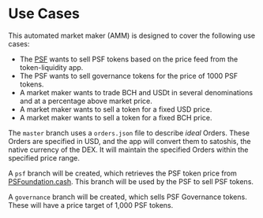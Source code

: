 # Use Cases

This automated market maker (AMM) is designed to cover the following use cases:

- The [PSF](https://psfoundation.cash) wants to sell PSF tokens based on the price feed from the token-liquidity app.
- The PSF wants to sell governance tokens for the price of 1000 PSF tokens.
- A market maker wants to trade BCH and USDt in several denominations and at a percentage above market price.
- A market maker wants to sell a token for a fixed USD price.
- A market maker wants to sell a token for a fixed BCH price.

The `master` branch uses a `orders.json` file to describe *ideal* Orders. These Orders are specified in USD, and the app will convert them to satoshis, the native currency of the DEX. It will maintain the specified Orders within the specified price range.

A `psf` branch will be created, which retrieves the PSF token price from [PSFoundation.cash](https://psfoundation.cash). This branch will be used by the PSF to sell PSF tokens.

A `governance` branch will be created, which sells PSF Governance tokens. These will have a price target of 1,000 PSF tokens.
